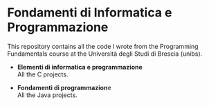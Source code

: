 # Fondamenti di Informatica e Programmazione

This repository contains all the code I wrote from the Programming Fundamentals course at the Università degli Studi di Brescia (unibs). 

* **Elementi di informatica e programmazione** <br />
All the C projects. 

* **Fondamenti di programmazion**e <br />
All the Java projects. 
